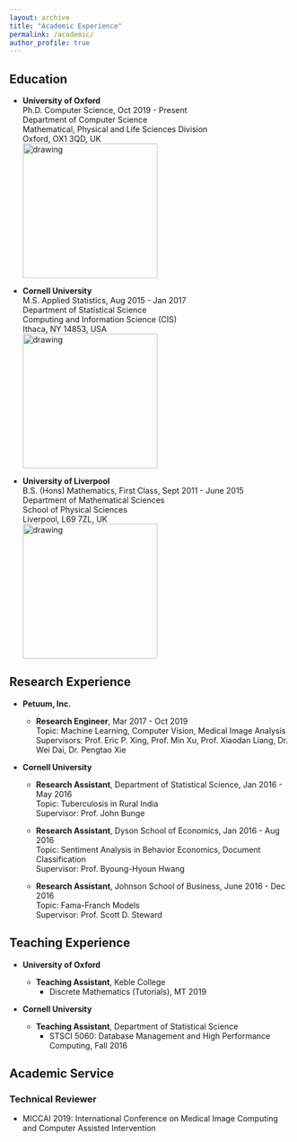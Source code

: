 ```yaml
---
layout: archive
title: "Academic Experience"
permalink: /academic/
author_profile: true
---
```

## Education

* **University of Oxford**   
  Ph.D. Computer Science, Oct 2019 - Present  
  Department of Computer Science  
  Mathematical, Physical and Life Sciences Division  
  Oxford, OX1 3QD, UK  
  <a href="http://www.cs.ox.ac.uk/"><img src="https://leonndong.github.io/images/oxford.png" alt="drawing" width="240px"/></a> 

* **Cornell University**  
  M.S. Applied Statistics, Aug 2015 - Jan 2017  
  Department of Statistical Science  
  Computing and Information Science (CIS)  
  Ithaca, NY 14853, USA  
  <a href="https://cis.cornell.edu/cornell-computing-information-science/"><img src="https://leonndong.github.io/images/cornell.png" alt="drawing" width="240px"/></a> 

* **University of Liverpool**  
  B.S. (Hons) Mathematics, First Class, Sept 2011 - June 2015  
  Department of Mathematical Sciences  
  School of Physical Sciences  
  Liverpool, L69 7ZL, UK  
  <a href="https://www.liverpool.ac.uk/mathematical-sciences/"><img src="https://leonndong.github.io/images/liverpool.svg" alt="drawing" width="240px"/></a> 

## Research Experience
* **Petuum, Inc.**
  + **Research Engineer**, Mar 2017 - Oct 2019  
    Topic: Machine Learning, Computer Vision, Medical Image Analysis  
    Supervisors: Prof. Eric P. Xing, Prof. Min Xu, Prof. Xiaodan Liang, Dr. Wei Dai, Dr. Pengtao Xie  

* **Cornell University**  
  + **Research Assistant**, Department of Statistical Science, Jan 2016 - May 2016    
    Topic: Tuberculosis in Rural India  
    Supervisor: Prof. John Bunge   

  + **Research Assistant**, Dyson School of Economics, Jan 2016 - Aug 2016  
    Topic: Sentiment Analysis in Behavior Economics, Document Classification  
    Supervisor: Prof. Byoung-Hyoun Hwang  

  + **Research Assistant**, Johnson School of Business, June 2016 - Dec 2016  
    Topic: Fama-Franch Models  
    Supervisor: Prof. Scott D. Steward   

## Teaching Experience
* **University of Oxford**  
  + **Teaching Assistant**, Keble College  
    - Discrete Mathematics (Tutorials), MT 2019 
    
* **Cornell University**  
  + **Teaching Assistant**, Department of Statistical Science  
    - STSCI 5060: Database Management and High Performance Computing, Fall 2016  
  
## Academic Service  

### Technical Reviewer    
* MICCAI 2019: International Conference on Medical Image Computing and Computer Assisted Intervention
